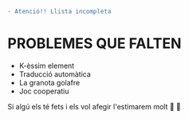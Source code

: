 ```diff
- Atenció!! Llista incompleta
```
# PROBLEMES QUE FALTEN
- K-èssim element
- Traducció automàtica
- La granota golafre
- Joc cooperatiu

Si algú els té fets i els vol afegir l'estimarem molt :purple_heart: :yellow_heart:
